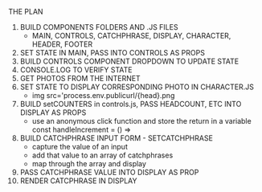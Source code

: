 THE PLAN

1. BUILD COMPONENTS FOLDERS AND .JS FILES
    - MAIN, CONTROLS, CATCHPHRASE, DISPLAY, CHARACTER, HEADER, FOOTER
2. SET STATE IN MAIN, PASS INTO CONTROLS AS PROPS 
3. BUILD CONTROLS COMPONENT DROPDOWN TO UPDATE STATE
4. CONSOLE.LOG TO VERIFY STATE
5. GET PHOTOS FROM THE INTERNET
6. SET STATE TO DISPLAY CORRESPONDING PHOTO IN CHARACTER.JS
    - img src='process.env.publicurl/{head}.png
7. BUILD setCOUNTERS in controls.js, PASS HEADCOUNT, ETC INTO DISPLAY AS PROPS
    - use an anonymous click function and store the return in a variable const handleIncrement = () =>
8. BUILD CATCHPHRASE INPUT FORM - SETCATCHPHRASE
    - capture the value of an input
    - add that value to an array of catchphrases
    - map through the array and display
9. PASS CATCHPHRASE VALUE INTO DISPLAY AS PROP
10. RENDER CATCPHRASE IN DISPLAY